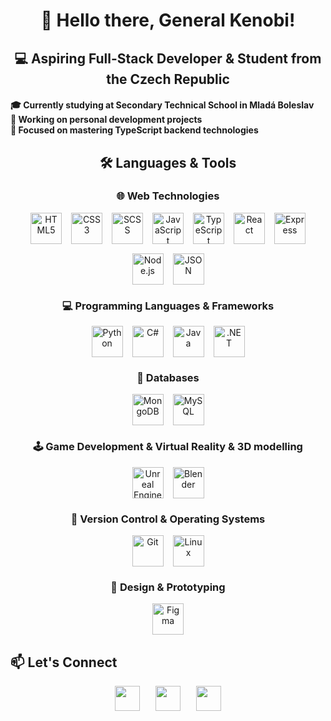 <h1 align="center">👋 Hello there, General Kenobi!</h1>
<h2 align="center">💻 Aspiring Full-Stack Developer & Student from the Czech Republic</h2>

<h4 align="left">
  🎓 <strong>Currently studying at Secondary Technical School in Mladá Boleslav</strong><br/>
  🔧 Working on personal development projects<br/>
  🚀 Focused on mastering <strong>TypeScript backend technologies</strong>
</h4>
<h2 align="center">🛠️ Languages & Tools</h2>

<h3 align="center">🌐 Web Technologies</h3>
<p align="center" style="display: flex; justify-content: center; gap: 15px; flex-wrap: wrap;">
  <img src="https://skillicons.dev/icons?i=html" width="50" title="HTML5" />
  <img src="https://skillicons.dev/icons?i=css" width="50" title="CSS3" />
  <img src="https://skillicons.dev/icons?i=scss" width="50" title="SCSS" />
  <img src="https://skillicons.dev/icons?i=js" width="50" title="JavaScript" />
  <img src="https://skillicons.dev/icons?i=ts" width="50" title="TypeScript" />
  <img src="https://skillicons.dev/icons?i=react" width="50" title="React" />
  <img src="https://skillicons.dev/icons?i=express" width="50" title="Express" />
  <img src="https://skillicons.dev/icons?i=nodejs" width="50" title="Node.js" />
  <img src="https://skillicons.dev/icons?i=json" width="50" title="JSON" />
</p>

<h3 align="center">💻 Programming Languages & Frameworks</h3>
<p align="center" style="display: flex; justify-content: center; gap: 15px; flex-wrap: wrap;">
  <img src="https://skillicons.dev/icons?i=python" width="50" title="Python" />
  <img src="https://skillicons.dev/icons?i=csharp" width="50" title="C#" />
  <img src="https://skillicons.dev/icons?i=java" width="50" title="Java" />
  <img src="https://skillicons.dev/icons?i=dotnet" width="50" title=".NET" />
</p>

<h3 align="center">💾 Databases</h3>
<p align="center" style="display: flex; justify-content: center; gap: 15px; flex-wrap: wrap;">
  <img src="https://skillicons.dev/icons?i=mongodb" width="50" title="MongoDB" />
  <img src="https://skillicons.dev/icons?i=mysql" width="50" title="MySQL" />
</p>

<h3 align="center">🕹️ Game Development & Virtual Reality & 3D modelling</h3>
<p align="center" style="display: flex; justify-content: center; gap: 15px; flex-wrap: wrap;">
  <img src="https://skillicons.dev/icons?i=unreal" width="50" title="Unreal Engine" />
  <img src="https://skillicons.dev/icons?i=blender" width="50" title="Blender" />
</p>

<h3 align="center">🔧 Version Control & Operating Systems</h3>
<p align="center" style="display: flex; justify-content: center; gap: 15px; flex-wrap: wrap;">
  <img src="https://skillicons.dev/icons?i=git" width="50" title="Git" />
  <img src="https://skillicons.dev/icons?i=linux" width="50" title="Linux" />
</p>

<h3 align="center">🎨 Design & Prototyping</h3>
<p align="center" style="display: flex; justify-content: center; gap: 15px; flex-wrap: wrap;">
  <img src="https://skillicons.dev/icons?i=figma" width="50" title="Figma" />
</p>

<h2 align="left">📫 Let's Connect</h2>

<p align="center" style="display: flex; justify-content: center; gap: 25px;">
  <a href="mailto:ofila12@seznam.cz" title="Email" target="_blank" rel="noopener noreferrer">
    <img src="https://skillicons.dev/icons?i=gmail" width="40" />
  </a>
  <a href="https://www.linkedin.com/in/ond%C5%99ej-f%C3%ADla-4043272a5/" title="LinkedIn" target="_blank" rel="noopener noreferrer">
    <img src="https://skillicons.dev/icons?i=linkedin" width="40" />
  </a>
  <a href="https://discord.com/users/xxxondraxxx" title="Discord" target="_blank" rel="noopener noreferrer">
    <img src="https://skillicons.dev/icons?i=discord" width="40" />
  </a>
</p>
